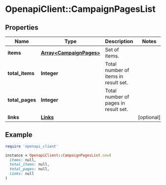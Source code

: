 # OpenapiClient::CampaignPagesList

## Properties

| Name | Type | Description | Notes |
| ---- | ---- | ----------- | ----- |
| **items** | [**Array&lt;CampaignPages&gt;**](CampaignPages.md) | Set of items. |  |
| **total_items** | **Integer** | Total number of items in result set. |  |
| **total_pages** | **Integer** | Total number of pages in result set. |  |
| **links** | [**Links**](Links.md) |  | [optional] |

## Example

```ruby
require 'openapi_client'

instance = OpenapiClient::CampaignPagesList.new(
  items: null,
  total_items: null,
  total_pages: null,
  links: null
)
```

